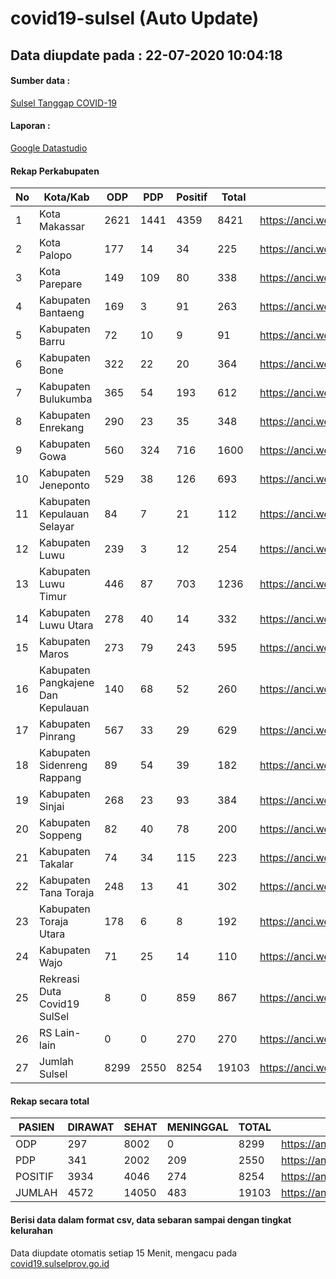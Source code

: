 
# covid19-sulsel (Auto Update)

## Data diupdate pada : 22-07-2020 10:04:18

#### Sumber data :
[Sulsel Tanggap COVID-19](https://covid19.sulselprov.go.id)

#### Laporan :
[Google Datastudio](https://datastudio.google.com/s/jythWGc1j4w)

#### Rekap Perkabupaten 
|No|Kota/Kab|ODP|PDP|Positif|Total|Link|
| --- | --- | --- | --- | --- | --- | --- |
|1|Kota Makassar|2621|1441|4359|8421|https://anci.web.id/cor/kota_makassar|
|2|Kota Palopo|177|14|34|225|https://anci.web.id/cor/kota_palopo|
|3|Kota Parepare|149|109|80|338|https://anci.web.id/cor/kota_parepare|
|4|Kabupaten Bantaeng|169|3|91|263|https://anci.web.id/cor/kabupaten_bantaeng|
|5|Kabupaten Barru|72|10|9|91|https://anci.web.id/cor/kabupaten_barru|
|6|Kabupaten Bone|322|22|20|364|https://anci.web.id/cor/kabupaten_bone|
|7|Kabupaten Bulukumba|365|54|193|612|https://anci.web.id/cor/kabupaten_bulukumba|
|8|Kabupaten Enrekang|290|23|35|348|https://anci.web.id/cor/kabupaten_enrekang|
|9|Kabupaten Gowa|560|324|716|1600|https://anci.web.id/cor/kabupaten_gowa|
|10|Kabupaten Jeneponto|529|38|126|693|https://anci.web.id/cor/kabupaten_jeneponto|
|11|Kabupaten Kepulauan Selayar|84|7|21|112|https://anci.web.id/cor/kabupaten_kepulauan_selayar|
|12|Kabupaten Luwu|239|3|12|254|https://anci.web.id/cor/kabupaten_luwu|
|13|Kabupaten Luwu Timur|446|87|703|1236|https://anci.web.id/cor/kabupaten_luwu_timur|
|14|Kabupaten Luwu Utara|278|40|14|332|https://anci.web.id/cor/kabupaten_luwu_utara|
|15|Kabupaten Maros|273|79|243|595|https://anci.web.id/cor/kabupaten_maros|
|16|Kabupaten Pangkajene Dan Kepulauan|140|68|52|260|https://anci.web.id/cor/kabupaten_pangkajene_dan_kepulauan|
|17|Kabupaten Pinrang|567|33|29|629|https://anci.web.id/cor/kabupaten_pinrang|
|18|Kabupaten Sidenreng Rappang|89|54|39|182|https://anci.web.id/cor/kabupaten_sidenreng_rappang|
|19|Kabupaten Sinjai|268|23|93|384|https://anci.web.id/cor/kabupaten_sinjai|
|20|Kabupaten Soppeng|82|40|78|200|https://anci.web.id/cor/kabupaten_soppeng|
|21|Kabupaten Takalar|74|34|115|223|https://anci.web.id/cor/kabupaten_takalar|
|22|Kabupaten Tana Toraja|248|13|41|302|https://anci.web.id/cor/kabupaten_tana_toraja|
|23|Kabupaten Toraja Utara|178|6|8|192|https://anci.web.id/cor/kabupaten_toraja_utara|
|24|Kabupaten Wajo|71|25|14|110|https://anci.web.id/cor/kabupaten_wajo|
|25|Rekreasi Duta Covid19 SulSel|8|0|859|867|https://anci.web.id/cor/rekreasi_duta_covid19_sulsel|
|26|RS Lain-lain|0|0|270|270|https://anci.web.id/cor/rs_lain-lain|
|27|Jumlah Sulsel|8299|2550|8254|19103|https://anci.web.id/cor/jumlah_sulsel|

#### Rekap secara total

| PASIEN | DIRAWAT | SEHAT | MENINGGAL | TOTAL | LINK |
| ---- | -------- | ---- | ---- |  ---- | ---- |
| ODP | 297 | 8002 | 0 | 8299 | https://anci.web.id/cor/odp_detail.html |
| PDP | 341 | 2002 | 209 | 2550 | https://anci.web.id/cor/pdp_detail.html |
| POSITIF | 3934 | 4046 | 274 | 8254 | https://anci.web.id/cor/positif_detail.html |
| JUMLAH | 4572 | 14050 | 483 | 19103 | https://anci.web.id/cor/jumlah_sulsel/ |

 
#### Berisi data dalam format csv, data sebaran sampai dengan tingkat kelurahan

Data diupdate otomatis setiap 15 Menit, mengacu pada [covid19.sulselprov.go.id](https://covid19.sulselprov.go.id)

